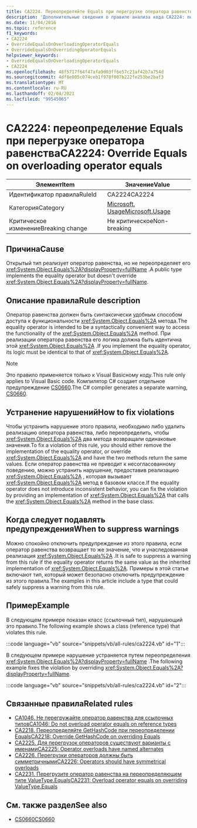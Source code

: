 ```yaml
---
title: CA2224. Переопределяйте Equals при перегрузке оператора равенства
description: 'Дополнительные сведения о правиле анализа кода CA2224: переопределение Equals при перегрузке оператора Equals'
ms.date: 11/04/2016
ms.topic: reference
f1_keywords:
- CA2224
- OverrideEqualsOnOverloadingOperatorEquals
- OverrideEqualsOnOverridingOperatorEquals
helpviewer_keywords:
- OverrideEqualsOnOverloadingOperatorEquals
- CA2224
ms.openlocfilehash: 48f5717f64f47afa9d03ff6e57c21af42b7a754d
ms.sourcegitcommit: 4df8e005c074ceb1f978f007b222fe253be2baf3
ms.translationtype: MT
ms.contentlocale: ru-RU
ms.lasthandoff: 02/04/2021
ms.locfileid: "99545065"
---
```

# <a name="ca2224-override-equals-on-overloading-operator-equals"></a><span data-ttu-id="b984c-103">CA2224: переопределение Equals при перегрузке оператора равенства</span><span class="sxs-lookup"><span data-stu-id="b984c-103">CA2224: Override Equals on overloading operator equals</span></span>

|<span data-ttu-id="b984c-104">Элемент</span><span class="sxs-lookup"><span data-stu-id="b984c-104">Item</span></span>|<span data-ttu-id="b984c-105">Значение</span><span class="sxs-lookup"><span data-stu-id="b984c-105">Value</span></span>|
|-|-|
|<span data-ttu-id="b984c-106">Идентификатор правила</span><span class="sxs-lookup"><span data-stu-id="b984c-106">RuleId</span></span>|<span data-ttu-id="b984c-107">CA2224</span><span class="sxs-lookup"><span data-stu-id="b984c-107">CA2224</span></span>|
|<span data-ttu-id="b984c-108">Категория</span><span class="sxs-lookup"><span data-stu-id="b984c-108">Category</span></span>|[<span data-ttu-id="b984c-109">Microsoft. Usage</span><span class="sxs-lookup"><span data-stu-id="b984c-109">Microsoft.Usage</span></span>](usage-warnings.md)|
|<span data-ttu-id="b984c-110">Критическое изменение</span><span class="sxs-lookup"><span data-stu-id="b984c-110">Breaking change</span></span>|<span data-ttu-id="b984c-111">Не критическое</span><span class="sxs-lookup"><span data-stu-id="b984c-111">Non-breaking</span></span>|

## <a name="cause"></a><span data-ttu-id="b984c-112">Причина</span><span class="sxs-lookup"><span data-stu-id="b984c-112">Cause</span></span>

<span data-ttu-id="b984c-113">Открытый тип реализует оператор равенства, но не переопределяет его <xref:System.Object.Equals%2A?displayProperty=fullName> .</span><span class="sxs-lookup"><span data-stu-id="b984c-113">A public type implements the equality operator but doesn't override <xref:System.Object.Equals%2A?displayProperty=fullName>.</span></span>

## <a name="rule-description"></a><span data-ttu-id="b984c-114">Описание правила</span><span class="sxs-lookup"><span data-stu-id="b984c-114">Rule description</span></span>

<span data-ttu-id="b984c-115">Оператор равенства должен быть синтаксически удобным способом доступа к функциональности <xref:System.Object.Equals%2A> метода.</span><span class="sxs-lookup"><span data-stu-id="b984c-115">The equality operator is intended to be a syntactically convenient way to access the functionality of the <xref:System.Object.Equals%2A> method.</span></span> <span data-ttu-id="b984c-116">При реализации оператора равенства его логика должна быть идентична этой <xref:System.Object.Equals%2A> .</span><span class="sxs-lookup"><span data-stu-id="b984c-116">If you implement the equality operator, its logic must be identical to that of <xref:System.Object.Equals%2A>.</span></span>

> [!NOTE]
> <span data-ttu-id="b984c-117">Это правило применяется только к Visual Basicному коду.</span><span class="sxs-lookup"><span data-stu-id="b984c-117">This rule only applies to Visual Basic code.</span></span> <span data-ttu-id="b984c-118">Компилятор C# создает отдельное предупреждение [CS0660](../../../csharp/misc/cs0660.md).</span><span class="sxs-lookup"><span data-stu-id="b984c-118">The C# compiler generates a separate warning, [CS0660](../../../csharp/misc/cs0660.md).</span></span>

## <a name="how-to-fix-violations"></a><span data-ttu-id="b984c-119">Устранение нарушений</span><span class="sxs-lookup"><span data-stu-id="b984c-119">How to fix violations</span></span>

<span data-ttu-id="b984c-120">Чтобы устранить нарушение этого правила, необходимо либо удалить реализацию оператора равенства, либо переопределить, чтобы <xref:System.Object.Equals%2A> два метода возвращали одинаковые значения.</span><span class="sxs-lookup"><span data-stu-id="b984c-120">To fix a violation of this rule, you should either remove the implementation of the equality operator, or override <xref:System.Object.Equals%2A> and have the two methods return the same values.</span></span> <span data-ttu-id="b984c-121">Если оператор равенства не приводит к несогласованному поведению, можно устранить нарушение, предоставив реализацию <xref:System.Object.Equals%2A> , которая вызывает <xref:System.Object.Equals%2A> метод в базовом классе.</span><span class="sxs-lookup"><span data-stu-id="b984c-121">If the equality operator does not introduce inconsistent behavior, you can fix the violation by providing an implementation of <xref:System.Object.Equals%2A> that calls the <xref:System.Object.Equals%2A> method in the base class.</span></span>

## <a name="when-to-suppress-warnings"></a><span data-ttu-id="b984c-122">Когда следует подавлять предупреждения</span><span class="sxs-lookup"><span data-stu-id="b984c-122">When to suppress warnings</span></span>

<span data-ttu-id="b984c-123">Можно спокойно отключить предупреждение из этого правила, если оператор равенства возвращает то же значение, что и унаследованная реализация <xref:System.Object.Equals%2A> .</span><span class="sxs-lookup"><span data-stu-id="b984c-123">It is safe to suppress a warning from this rule if the equality operator returns the same value as the inherited implementation of <xref:System.Object.Equals%2A>.</span></span> <span data-ttu-id="b984c-124">Примеры в этой статье включают тип, который может безопасно отключить предупреждение из этого правила.</span><span class="sxs-lookup"><span data-stu-id="b984c-124">The examples in this article include a type that could safely suppress a warning from this rule.</span></span>

## <a name="example"></a><span data-ttu-id="b984c-125">Пример</span><span class="sxs-lookup"><span data-stu-id="b984c-125">Example</span></span>

<span data-ttu-id="b984c-126">В следующем примере показан класс (ссылочный тип), нарушающий это правило.</span><span class="sxs-lookup"><span data-stu-id="b984c-126">The following example shows a class (reference type) that violates this rule.</span></span>

:::code language="vb" source="snippets/vb/all-rules/ca2224.vb" id="1":::

<span data-ttu-id="b984c-127">В следующем примере нарушение устраняется путем переопределения <xref:System.Object.Equals%2A?displayProperty=fullName> .</span><span class="sxs-lookup"><span data-stu-id="b984c-127">The following example fixes the violation by overriding <xref:System.Object.Equals%2A?displayProperty=fullName>.</span></span>

:::code language="vb" source="snippets/vb/all-rules/ca2224.vb" id="2":::

## <a name="related-rules"></a><span data-ttu-id="b984c-128">Связанные правила</span><span class="sxs-lookup"><span data-stu-id="b984c-128">Related rules</span></span>

- [<span data-ttu-id="b984c-129">CA1046. Не перегружайте оператор равенства для ссылочных типов</span><span class="sxs-lookup"><span data-stu-id="b984c-129">CA1046: Do not overload operator equals on reference types</span></span>](ca1046.md)
- [<span data-ttu-id="b984c-130">CA2218. Переопределяйте GetHashCode при переопределении Equals</span><span class="sxs-lookup"><span data-stu-id="b984c-130">CA2218: Override GetHashCode on overriding Equals</span></span>](ca2218.md)
- [<span data-ttu-id="b984c-131">CA2225. Для перегрузок операторов существуют варианты с именами</span><span class="sxs-lookup"><span data-stu-id="b984c-131">CA2225: Operator overloads have named alternates</span></span>](ca2225.md)
- [<span data-ttu-id="b984c-132">CA2226. Перегрузки операторов должны быть симметричными</span><span class="sxs-lookup"><span data-stu-id="b984c-132">CA2226: Operators should have symmetrical overloads</span></span>](ca2226.md)
- [<span data-ttu-id="b984c-133">CA2231. Перегрузите оператор равенства на переопределяющем типе ValueType.Equals</span><span class="sxs-lookup"><span data-stu-id="b984c-133">CA2231: Overload operator equals on overriding ValueType.Equals</span></span>](ca2231.md)

## <a name="see-also"></a><span data-ttu-id="b984c-134">См. также раздел</span><span class="sxs-lookup"><span data-stu-id="b984c-134">See also</span></span>

- [<span data-ttu-id="b984c-135">CS0660</span><span class="sxs-lookup"><span data-stu-id="b984c-135">CS0660</span></span>](../../../csharp/misc/cs0660.md)
